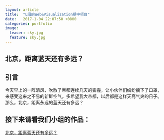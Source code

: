 ```yaml
---
layout: article
title:  "L组的Web&Visualization期中项目"
date:   2017-1-04 22:07:50 +0800
categories: portfolio
image:
  teaser: sky.jpg
  feature: sky.jpg
---
```




## 北京，距离蓝天还有多远？


## 引言
今天早上的一阵清风，吹散了帝都连续几天的雾霾，让小伙伴们纷纷摘下了口罩，来感受这来之不易的新鲜空气。多希望我大帝都，以后都是这样天高气爽的日子。那么，北京，距离永远的蓝天还有多远？



## 接下来请看我们小组的作品：
<a href="https://arifin395.github.io/portfolio/visualization1/index.html" target="_blank">北京，距离蓝天还有多远？</a>